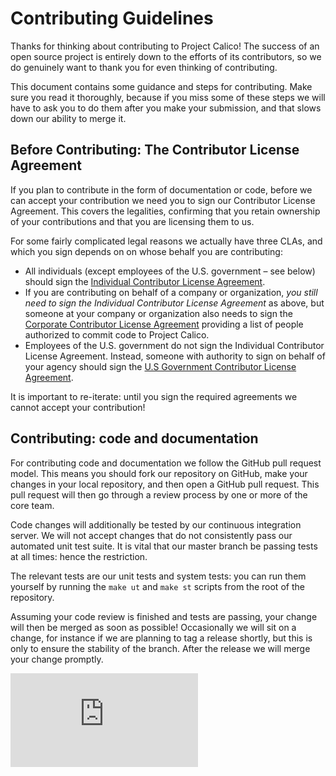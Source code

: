 # Contributing Guidelines

Thanks for thinking about contributing to Project Calico! The success of an
open source project is entirely down to the efforts of its contributors, so we
do genuinely want to thank you for even thinking of contributing.

This document contains some guidance and steps for contributing. Make sure you
read it thoroughly, because if you miss some of these steps we will have to ask
you to do them after you make your submission, and that slows down our ability
to merge it.

## Before Contributing: The Contributor License Agreement

If you plan to contribute in the form of documentation or code, before we can
accept your contribution we need you to sign our Contributor License Agreement.
This covers the legalities, confirming that you retain ownership of your
contributions and that you are licensing them to us.

For some fairly complicated legal reasons we actually have three CLAs, and
which you sign depends on on whose behalf you are contributing:

- All individuals (except employees of the U.S. government – see below) should
  sign the [Individual Contributor License Agreement](http://www.projectcalico.org/community/Individual-Contributor-Agreement).
- If you are contributing on behalf of a company or organization, *you still
  need to sign the Individual Contributor License Agreement* as above, but
  someone at your company or organization also needs to sign the
  [Corporate Contributor License Agreement](http://www.projectcalico.org/community/corporate-contributor-agreement/)
  providing a list of people authorized to commit code to Project Calico.
- Employees of the U.S. government do not sign the Individual Contributor
  License Agreement.  Instead, someone with authority to sign on behalf of your
  agency should sign the [U.S Government Contributor License Agreement](http://www.projectcalico.org/community/us-government-contributor-agreement).

It is important to re-iterate: until you sign the required agreements we cannot
accept your contribution!

## Contributing: code and documentation

For contributing code and documentation we follow the GitHub pull request
model. This means you should fork our repository on GitHub, make your changes
in your local repository, and then open a GitHub pull request. This pull
request will then go through a review process by one or more of the core team.

Code changes will additionally be tested by our continuous integration server.
We will not accept changes that do not consistently pass our automated unit
test suite. It is vital that our master branch be passing tests at all times:
hence the restriction.

The relevant tests are our unit tests and system tests: you can run them 
yourself by running the `make ut` and `make st` scripts from the root of the
repository.

Assuming your code review is finished and tests are passing, your change will
then be merged as soon as possible! Occasionally we will sit on a change, for
instance if we are planning to tag a release shortly, but this is only to
ensure the stability of the branch. After the release we will merge your change
promptly.

[![Analytics](https://ga-beacon.appspot.com/UA-52125893-3/calico-containers/CONTRIBUTING.md?pixel)](https://github.com/igrigorik/ga-beacon)
